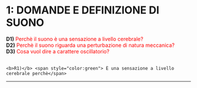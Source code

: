 
<h1><b>1: DOMANDE E DEFINIZIONE DI SUONO</b></h1>
<p>
	<b>D1)</b> <span style="color:red">Perchè il suono è una sensazione a livello cerebrale?</span><br>
	<b>D2)</b> <span style="color:red">Perchè il suono riguarda una perturbazione di natura meccanica?</span><br>
	<b>D3)</b> <span style="color:red">Cosa vuol dire a carattere oscillatorio?</span><br><br>

	<b>R1)</b> <span style="color:green"> È una sensazione a livello cerebrale perchè</span>
</p>

<b><hr /></b>	  